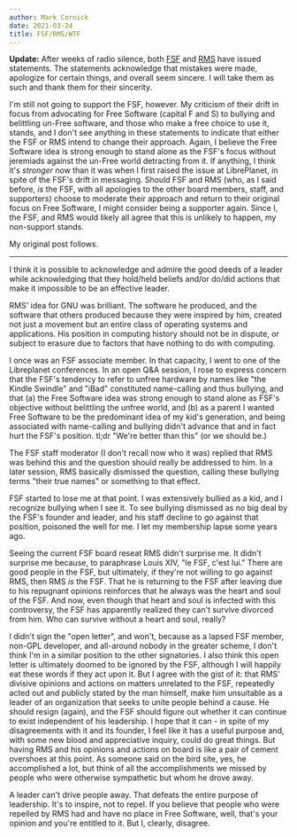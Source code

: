 ```yaml
---
author: Mark Cornick
date: 2021-03-24
title: FSF/RMS/WTF
---
```

**Update:** After weeks of radio silence, both [FSF](https://www.fsf.org/news/statement-of-fsf-board-on-election-of-richard-stallman) and [RMS](https://www.fsf.org/news/rms-addresses-the-free-software-community) have issued statements. The statements acknowledge that mistakes were made, apologize for certain things, and overall seem sincere. I will take them as such and thank them for their sincerity.

I'm still not going to support the FSF, however. My criticism of their drift in focus from advocating for Free Software (capital F and S) to bullying and belittling un-Free software, and those who make a free choice to use it, stands, and I don't see anything in these statements to indicate that either the FSF or RMS intend to change their approach. Again, I believe the Free Software idea is strong enough to stand alone as the FSF's focus without jeremiads against the un-Free world detracting from it. If anything, I think it's _stronger_ now than it was when I first raised the issue at LibrePlanet, in spite of the FSF's drift in messaging. Should FSF and RMS (who, as I said before, _is_ the FSF, with all apologies to the other board members, staff, and supporters) choose to moderate their approach and return to their original focus on Free Software, I might consider being a supporter again. Since I, the FSF, and RMS would likely all agree that this is unlikely to happen, my non-support stands.

My original post follows.

---

I think it is possible to acknowledge and admire the good deeds of a leader while acknowledging that they hold/held beliefs and/or do/did actions that make it impossible to be an effective leader.

RMS' idea for GNU was brilliant. The software he produced, and the software that others produced because they were inspired by him, created not just a movement but an entire class of operating systems and applications. His position in computing history should not be in dispute, or subject to erasure due to factors that have nothing to do with computing.

I once was an FSF associate member. In that capacity, I went to one of the Libreplanet conferences. In an open Q&A session, I rose to express concern that the FSF's tendency to refer to unfree hardware by names like "the Kindle Swindle" and "iBad" constituted name-calling and thus bullying, and that (a) the Free Software idea was strong enough to stand alone as FSF's objective without belittling the unfree world, and (b) as a parent I wanted Free Software to be the predominant idea of my kid's generation, and being associated with name-calling and bullying didn't advance that and in fact hurt the FSF's position. tl;dr "We're better than this" (or we should be.)

The FSF staff moderator (I don't recall now who it was) replied that RMS was behind this and the question should really be addressed to him. In a later session, RMS basically dismissed the question, calling these bullying terms "their true names" or something to that effect.

FSF started to lose me at that point. I was extensively bullied as a kid, and I recognize bullying when I see it. To see bullying dismissed as no big deal by the FSF's founder and leader, and his staff decline to go against that position, poisoned the well for me. I let my membership lapse some years ago.

Seeing the current FSF board reseat RMS didn't surprise me. It didn't surprise me because, to paraphrase Louis XIV, "le FSF, c'est lui." There are good people in the FSF, but ultimately, if they're not willing to go against RMS, then RMS _is_ the FSF. That he is returning to the FSF after leaving due to his repugnant opinions reinforces that he always was the heart and soul of the FSF. And now, even though that heart and soul is infected with this controversy, the FSF has apparently realized they can't survive divorced from him. Who can survive without a heart and soul, really?

I didn't sign the "open letter", and won't, because as a lapsed FSF member, non-GPL developer, and all-around nobody in the greater scheme, I don't think I'm in a similar position to the other signatories. I also think this open letter is ultimately doomed to be ignored by the FSF, although I will happily eat these words if they act upon it. But I agree with the gist of it: that RMS' divisive opinions and actions on matters unrelated to the FSF, repeatedly acted out and publicly stated by the man himself, make him unsuitable as a leader of an organization that seeks to unite people behind a cause. He should resign (again), and the FSF should figure out whether it can continue to exist independent of his leadership. I hope that it can - in spite of my disagreements with it and its founder, I feel like it has a useful purpose and, with some new blood and appreciative inquiry, could do great things. But having RMS and his opinions and actions on board is like a pair of cement overshoes at this point. As someone said on the bird site, yes, he accomplished a lot, but think of all the accomplishments we missed by people who were otherwise sympathetic but whom he drove away.

A leader can't drive people away. That defeats the entire purpose of leadership. It's to inspire, not to repel. If you believe that people who were repelled by RMS had and have no place in Free Software, well, that's your opinion and you're entitled to it. But I, clearly, disagree.
